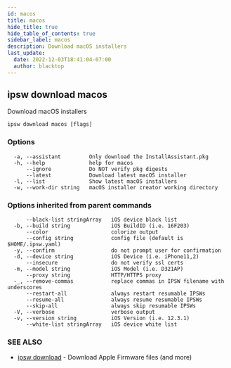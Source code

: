 ```yaml
---
id: macos
title: macos
hide_title: true
hide_table_of_contents: true
sidebar_label: macos
description: Download macOS installers
last_update:
  date: 2022-12-03T18:41:04-07:00
  author: blacktop
---
```

## ipsw download macos

Download macOS installers

```
ipsw download macos [flags]
```

### Options

```
  -a, --assistant         Only download the InstallAssistant.pkg
  -h, --help              help for macos
      --ignore            Do NOT verify pkg digests
      --latest            Download latest macOS installer
  -l, --list              Show latest macOS installers
  -w, --work-dir string   macOS installer creator working directory
```

### Options inherited from parent commands

```
      --black-list stringArray   iOS device black list
  -b, --build string             iOS BuildID (i.e. 16F203)
      --color                    colorize output
      --config string            config file (default is $HOME/.ipsw.yaml)
  -y, --confirm                  do not prompt user for confirmation
  -d, --device string            iOS Device (i.e. iPhone11,2)
      --insecure                 do not verify ssl certs
  -m, --model string             iOS Model (i.e. D321AP)
      --proxy string             HTTP/HTTPS proxy
  -_, --remove-commas            replace commas in IPSW filename with underscores
      --restart-all              always restart resumable IPSWs
      --resume-all               always resume resumable IPSWs
      --skip-all                 always skip resumable IPSWs
  -V, --verbose                  verbose output
  -v, --version string           iOS Version (i.e. 12.3.1)
      --white-list stringArray   iOS device white list
```

### SEE ALSO

* [ipsw download](/docs/cli/ipsw/download)	 - Download Apple Firmware files (and more)


